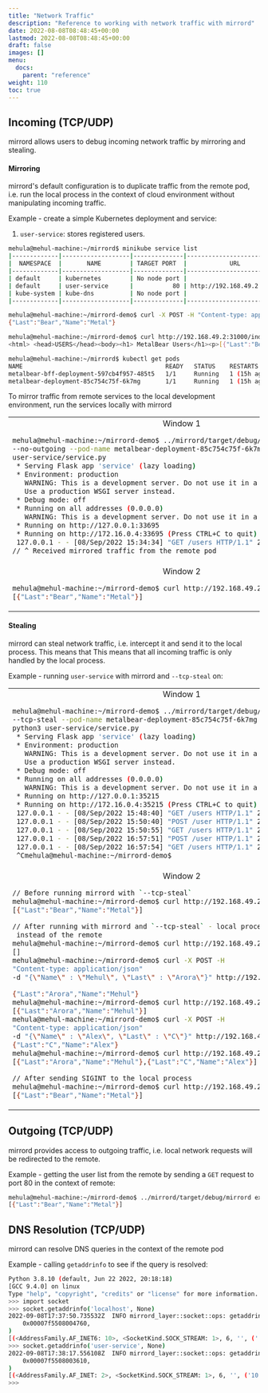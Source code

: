 ```yaml
---
title: "Network Traffic"
description: "Reference to working with network traffic with mirrord"
date: 2022-08-08T08:48:45+00:00
lastmod: 2022-08-08T08:48:45+00:00
draft: false
images: []
menu:
  docs:
    parent: "reference"
weight: 110
toc: true
---
```


## Incoming (TCP/UDP)

mirrord allows users to debug incoming network traffic by mirroring and stealing.

#### Mirroring

mirrord's default configuration is to duplicate traffic from the remote pod, i.e. run the local process in the context of cloud environment without
manipulating incoming traffic.

Example - create a simple Kubernetes deployment and service:

1. `user-service`: stores registered users.

```bash
mehula@mehul-machine:~/mirrord$ minikube service list
|-------------|-------------------|--------------|---------------------------|
|  NAMESPACE  |       NAME        | TARGET PORT  |            URL            |
|-------------|-------------------|--------------|---------------------------|
| default     | kubernetes        | No node port |
| default     | user-service      |           80 | http://192.168.49.2:32000 |
| kube-system | kube-dns          | No node port |
|-------------|-------------------|--------------|---------------------------|

mehula@mehul-machine:~/mirrord-demo$ curl -X POST -H "Content-type: application/json" -d "{\"Name\" : \"Metal\", \"Last\" : \"Bear\"}" http://192.168.49.2:32000/user
{"Last":"Bear","Name":"Metal"}

mehula@mehul-machine:~/mirrord-demo$ curl http://192.168.49.2:31000/index.html
<html> <head>USERS</head><body><h1> MetalBear Users</h1><p>[{"Last":"Bear","Name":"Metal"}]</p></body></html>
```

```bash
mehula@mehul-machine:~/mirrord$ kubectl get pods
NAME                                        READY   STATUS    RESTARTS      AGE
metalbear-bff-deployment-597cb4f957-485t5   1/1     Running   1 (15h ago)   16h
metalbear-deployment-85c754c75f-6k7mg       1/1     Running   1 (15h ago)   16h
```

To mirror traffic from remote services to the local development environment, run the services locally with mirrord

<table>
<tr>
</tr>
<tr>
<td>
<center>Window 1</center> 

```bash
mehula@mehul-machine:~/mirrord-demo$ ../mirrord/target/debug/mirrord exec -c
--no-outgoing --pod-name metalbear-deployment-85c754c75f-6k7mg python3
user-service/service.py 
 * Serving Flask app 'service' (lazy loading)
 * Environment: production
   WARNING: This is a development server. Do not use it in a production deployment.
   Use a production WSGI server instead.
 * Debug mode: off
 * Running on all addresses (0.0.0.0)
   WARNING: This is a development server. Do not use it in a production deployment.
 * Running on http://127.0.0.1:33695
 * Running on http://172.16.0.4:33695 (Press CTRL+C to quit)
 127.0.0.1 - - [08/Sep/2022 15:34:34] "GET /users HTTP/1.1" 200
// ^ Received mirrored traffic from the remote pod
```

</td>
<tr>
<td>
<center>Window 2</center>

```bash
mehula@mehul-machine:~/mirrord-demo$ curl http://192.168.49.2:32000/users
[{"Last":"Bear","Name":"Metal"}]
```

</td>
</tr>

</tr>
</table>

#### Stealing

mirrord can steal network traffic, i.e. intercept it and send it to the local process. This means that This means that all incoming
traffic is only handled by the local process.

Example - running `user-service` with mirrord and `--tcp-steal` on:

<table>
<tr>
</tr>
<tr>
<td>
<center>Window 1</center> 

```bash
mehula@mehul-machine:~/mirrord-demo$ ../mirrord/target/debug/mirrord exec -c 
--tcp-steal --pod-name metalbear-deployment-85c754c75f-6k7mg 
python3 user-service/service.py 
 * Serving Flask app 'service' (lazy loading)
 * Environment: production
   WARNING: This is a development server. Do not use it in a production deployment.
   Use a production WSGI server instead.
 * Debug mode: off
 * Running on all addresses (0.0.0.0)
   WARNING: This is a development server. Do not use it in a production deployment.
 * Running on http://127.0.0.1:35215
 * Running on http://172.16.0.4:35215 (Press CTRL+C to quit) 
 127.0.0.1 - - [08/Sep/2022 15:48:40] "GET /users HTTP/1.1" 200 -
 127.0.0.1 - - [08/Sep/2022 15:50:40] "POST /user HTTP/1.1" 200 -
 127.0.0.1 - - [08/Sep/2022 15:50:55] "GET /users HTTP/1.1" 200 -
 127.0.0.1 - - [08/Sep/2022 16:57:51] "POST /user HTTP/1.1" 200 -
 127.0.0.1 - - [08/Sep/2022 16:57:54] "GET /users HTTP/1.1" 200 -
 ^Cmehula@mehul-machine:~/mirrord-demo$ 
```

</td>
<tr>
<td>
<center>Window 2</center>

```bash
// Before running mirrord with `--tcp-steal`
mehula@mehul-machine:~/mirrord-demo$ curl http://192.168.49.2:32000/users
[{"Last":"Bear","Name":"Metal"}]

// After running with mirrord and `--tcp-steal` - local process responds
 instead of the remote
mehula@mehul-machine:~/mirrord-demo$ curl http://192.168.49.2:32000/users
[]
mehula@mehul-machine:~/mirrord-demo$ curl -X POST -H 
"Content-type: application/json" 
-d "{\"Name\" : \"Mehul\", \"Last\" : \"Arora\"}" http://192.168.49.2:32000/user

{"Last":"Arora","Name":"Mehul"}
mehula@mehul-machine:~/mirrord-demo$ curl http://192.168.49.2:32000/users
[{"Last":"Arora","Name":"Mehul"}]
mehula@mehul-machine:~/mirrord-demo$ curl -X POST -H 
"Content-type: application/json" 
-d "{\"Name\" : \"Alex\", \"Last\" : \"C\"}" http://192.168.49.2:32000/user
{"Last":"C","Name":"Alex"}
mehula@mehul-machine:~/mirrord-demo$ curl http://192.168.49.2:32000/users
[{"Last":"Arora","Name":"Mehul"},{"Last":"C","Name":"Alex"}]

// After sending SIGINT to the local process
mehula@mehul-machine:~/mirrord-demo$ curl http://192.168.49.2:32000/users
[{"Last":"Bear","Name":"Metal"}]
```

</td>
</tr>

</tr>
</table>

## Outgoing (TCP/UDP)

mirrord provides access to outgoing traffic, i.e. local network requests will be redirected to the remote.

Example - getting the user list from the remote by sending a `GET` request to port 80 in the context of remote:

```bash
mehula@mehul-machine:~/mirrord-demo$ ../mirrord/target/debug/mirrord exec -c --pod-name metalbear-deployment-85c754c75f-6k7mg curl localhost:80/users
[{"Last":"Bear","Name":"Metal"}]
```

## DNS Resolution (TCP/UDP)

mirrord can resolve DNS queries in the context of the remote pod

Example - calling `getaddrinfo` to see if the query is resolved:

```bash
Python 3.8.10 (default, Jun 22 2022, 20:18:18) 
[GCC 9.4.0] on linux
Type "help", "copyright", "credits" or "license" for more information.
>>> import socket
>>> socket.getaddrinfo('localhost', None)
2022-09-08T17:37:50.735532Z  INFO mirrord_layer::socket::ops: getaddrinfo -> result Ok(
    0x00007f5508004760,
)
[(<AddressFamily.AF_INET6: 10>, <SocketKind.SOCK_STREAM: 1>, 6, '', ('::7074:e00d:557f:0', 0, 0, 97)), (<AddressFamily.AF_INET6: 10>, <SocketKind.SOCK_DGRAM: 2>, 17, '', ('::', 0, 0, 0)), (<AddressFamily.AF_INET6: 10>, <SocketKind.SOCK_RAW: 3>, 0, '', ('::90bf:f401:0:0', 0, 0, 245652448)), (<AddressFamily.AF_INET: 2>, <SocketKind.SOCK_STREAM: 1>, 6, '', ('127.0.0.1', 0)), (<AddressFamily.AF_INET: 2>, <SocketKind.SOCK_DGRAM: 2>, 17, '', ('127.0.0.1', 0)), (<AddressFamily.AF_INET: 2>, <SocketKind.SOCK_RAW: 3>, 0, '', ('127.0.0.1', 0))]
>>> socket.getaddrinfo('user-service', None)
2022-09-08T17:38:17.556108Z  INFO mirrord_layer::socket::ops: getaddrinfo -> result Ok(
    0x00007f5508003610,
)
[(<AddressFamily.AF_INET: 2>, <SocketKind.SOCK_STREAM: 1>, 6, '', ('10.106.158.180', 0)), (<AddressFamily.AF_INET: 2>, <SocketKind.SOCK_DGRAM: 2>, 17, '', ('10.106.158.180', 0)), (<AddressFamily.AF_INET: 2>, <SocketKind.SOCK_RAW: 3>, 0, '', ('10.106.158.180', 0))]
>>> 
```